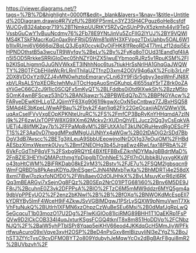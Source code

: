 https://viewer.diagrams.net/?tags=%7B%7D&highlight=0000ff&edit=_blank&layers=1&nav=1&title=Untitled%20Diagram.drawio#R7VzfU%2BI6FP5rmLn3YZ3SH4CPguz6oHe8csfdfWJCGyB324abpgr719%2BTNmkpUURtKY5RZyQnSUnP9yX5zkmh44yi9TeGVssbGuCwY1vBuuNcdmy76%2Fb78E9YNtJinVu5ZcFIIG2lYUJ%2BY9VQWlMS4KTSkFMacrKqGn0ax9jnFRtijD5Wm81pWH3XFVpgzTDxUahbv5OAL6W1b1llxRUmi6V6666qiZBqLQ3JEgX0ccvkjDvOiFHK81fReoRD4T7lmLzf12dqi5ExHPNDOthstB5a3wcuTR9Wyfqv%2BeLv%2By%2FyKg8oTOUd31Eand1gf4liAn5I5OD5RrkkeSRRiGIoDec05hNZY0HZX5IwuEYbmooRJRz5v1RpuKSM%2FIb2KISqLhigmnGJuGNVWkxET3lNhhNoc6tus7tjukHrSsNrlHA1GhqGaJWQWTY%2B0TFCbEHiIeWcRrLRnIThiIaUZTfnzD3xm42O0V94q6aX%2Fcib3rLnP2DX8VDOxYzj9ZZJ4vMN0whztoEmqraryCLni63Y9FiSr5gbyy3eqWmFJN8XxbVLRsALSYpXEORcIwhMyJiTOcHggAuoSmGKuhpL4I655saY5rTZ8rk0oZAsYiiGeC66CZcJ9l1Ic0SCQFx5mKyQT%2BLFddbs0i0td9IXwkSh%2BzzM5toSOmK4wnBFScwz53hD%2BAN3jawzr%2BPBWEdQ7pZl%2BBPNGYAcw%2FARyeDEwKtHLLg1ZJQjjmYF63Xg9061l9kgwXcOxN5pCntbwz7ZJBxHSQ58SMAd4E3bKpeLiWwAPBau%2Fbyk2F4an1iq62FIr22GeOcaxjiADVQWwV9LuqAxCselFVyVxgEOpKPKNteUruRC%2FS%2FmfCP3BpRyKnYHHqmdA7zINj9k%2F6zwUxTOPFW8XG9XXm62Mckv2rXUDnQhVELJucz2lQg3yCsEqkVAUETj4J8lifMK2ay7b%2FFPaMp8vM%2BFUtXA1oT3kUNORuHevdRgOEScPFT1S%2F3Aa0vD7hpgdMPxdMNgUJUNhYx4aWGw%2B02tDAOjG2rSDd7BbDgV3dB7Avscc%2BETg3jtiLeuA9SbbUEeowjnoINrDOj1g37eOujOM%2FHBdAESbzXlmxWexmk0Uyu%2Bmf2NEOHg3b45JrgaEwz4RwLfax18PRbA%2F6VkFcGdThP8qVF%2FSxbg9RQYtE4BXfEFBBxEZiknNDYMaJgBBdrtMaD%2FnBZIE3HEYhjQMAPcthmgYpDjpgIbTOnhNeE%2Ftl7nOUbbk8UyxygKKsWo43toHtCWM%2BjFRKDab08kE2jrM3%2Bstv%2FJE7u%2FSQM2lgbsqcn9WmFQRBD1s8PkAesKDYqJ9nESgerCJhN4NMxbTwXa%2BhMDRTi4e258dX8xml7iBwI7ozkxfoNOfD0%2FWs8aev02dOIJHhkX%2BvLMsuyKxrR6zl6RKQq3mBEARGyi7xSejnOg8FQz%2B0SEp2NrC01lPTG681i60%2Bnv6M5DE9JF8rJ%2BcuhnE0Z3vk2DFPPsA%2BlO%2FTzC6M5mMW9ddzr6MYQ5gm4a9dbVpPPEyUO2%2F2enz2bKNwl%2B%2B%2BfOXq%2BNWOKdMcEspEIl7kYDRYBy5lmF4WceH9iF4ZkwJSvVGBIMDgwJ1PSrLySQXW9pNmuVwnT7XkVhFtuNukQ%2BUtlrh1XFMN6xzOhpzCzWuBeSEu6Msj%2B0dMafJgRpLwQ5eGcqcuT1b03mozO17U2Dg%2FlwKiGIOo81IcjRMG89BHH1T1OaEKRp1FsPQVw9D2lCkCOB334I4uqJxturKSgsFCGQ4tknIT8x8m851HoDDVp%2FCNbzNJQ%2F%2BalW5yhPTblSPr8Yqap5eiKHV66eod4JKKdqGcH5MmJiyWPFkrtfwuAcuro09xiVqye3xyH2OSP%2BeD4nPsGxv8mlBizuyIiNl3eZYgZ%2BoJhST3ZfYcTvsC9cvDFMOBYT2o809YdubyhJeMqwYcOx2dBgBArF8gui8mR2%2BUVbzvh%2F